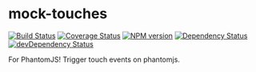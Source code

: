 mock-touches
=============

[![Build Status](https://travis-ci.org/gardr/mock-touches.png)](https://travis-ci.org/gardr/mock-touches)
[![Coverage Status](https://coveralls.io/repos/gardr/mock-touches/badge.png)](https://coveralls.io/r/gardr/mock-touches)
[![NPM version](https://badge.fury.io/js/mock-touches.png)](http://badge.fury.io/js/mock-touches)
[![Dependency Status](https://david-dm.org/gardr/mock-touches.png)](https://david-dm.org/gardr/mock-touches)
[![devDependency Status](https://david-dm.org/gardr/mock-touches/dev-status.png)](https://david-dm.org/gardr/mock-touches#info=devDependencies)

For PhantomJS!
Trigger touch events on phantomjs.


